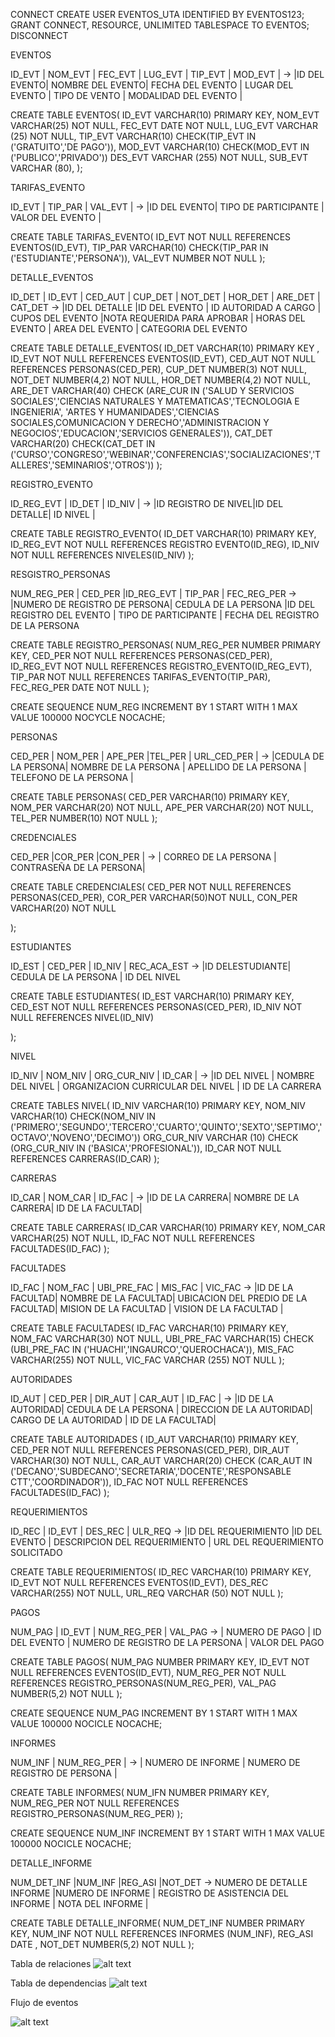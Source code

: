 CONNECT
CREATE USER EVENTOS_UTA IDENTIFIED BY EVENTOS123;
GRANT CONNECT, RESOURCE, UNLIMITED TABLESPACE TO EVENTOS;
DISCONNECT

EVENTOS

ID_EVT | NOM_EVT | FEC_EVT | LUG_EVT | TIP_EVT | MOD_EVT | -> |ID DEL EVENTO| NOMBRE DEL EVENTO| FECHA DEL EVENTO | LUGAR DEL EVENTO | TIPO DE VENTO | MODALIDAD DEL EVENTO |

CREATE TABLE EVENTOS(
    ID_EVT VARCHAR(10) PRIMARY KEY,
    NOM_EVT VARCHAR(25) NOT NULL,
    FEC_EVT DATE NOT NULL,
    LUG_EVT VARCHAR (25) NOT NULL,
    TIP_EVT VARCHAR(10) CHECK(TIP_EVT IN ('GRATUITO','DE PAGO')),
    MOD_EVT VARCHAR(10) CHECK(MOD_EVT IN ('PUBLICO','PRIVADO'))
    DES_EVT VARCHAR (255) NOT NULL,
    SUB_EVT VARCHAR (80),
);

TARIFAS_EVENTO

ID_EVT | TIP_PAR | VAL_EVT | -> |ID DEL EVENTO| TIPO DE PARTICIPANTE | VALOR DEL EVENTO |

CREATE TABLE TARIFAS_EVENTO(
    ID_EVT NOT NULL REFERENCES EVENTOS(ID_EVT),
    TIP_PAR VARCHAR(10) CHECK(TIP_PAR IN ('ESTUDIANTE','PERSONA')),
    VAL_EVT NUMBER NOT NULL
);

DETALLE_EVENTOS

ID_DET | ID_EVT  | CED_AUT | CUP_DET | NOT_DET | HOR_DET | ARE_DET | CAT_DET -> |ID DEL DETALLE |ID DEL EVENTO | ID AUTORIDAD A CARGO | CUPOS DEL EVENTO |NOTA REQUERIDA PARA APROBAR | HORAS DEL EVENTO | AREA DEL EVENTO | CATEGORIA DEL EVENTO 

CREATE TABLE DETALLE_EVENTOS(
    ID_DET VARCHAR(10) PRIMARY KEY ,
    ID_EVT NOT NULL REFERENCES EVENTOS(ID_EVT),
    CED_AUT NOT NULL REFERENCES PERSONAS(CED_PER),
    CUP_DET NUMBER(3) NOT NULL,
    NOT_DET NUMBER(4,2) NOT NULL,
    HOR_DET NUMBER(4,2) NOT NULL,
    ARE_DET VARCHAR(40) CHECK (ARE_CUR IN ('SALUD Y SERVICIOS SOCIALES','CIENCIAS NATURALES Y MATEMATICAS','TECNOLOGIA E INGENIERIA',
    'ARTES Y HUMANIDADES','CIENCIAS SOCIALES,COMUNICACION Y DERECHO','ADMINISTRACION Y NEGOCIOS','EDUCACION','SERVICIOS GENERALES')),
    CAT_DET VARCHAR(20) CHECK(CAT_DET IN ('CURSO','CONGRESO','WEBINAR','CONFERENCIAS','SOCIALIZACIONES','TALLERES','SEMINARIOS','OTROS'))
);

REGISTRO_EVENTO

ID_REG_EVT | ID_DET | ID_NIV | -> |ID REGISTRO DE NIVEL|ID DEL DETALLE| ID NIVEL |

CREATE TABLE REGISTRO_EVENTO(
    ID_DET VARCHAR(10) PRIMARY KEY,
    ID_REG_EVT NOT NULL REFERENCES REGISTRO EVENTO(ID_REG),
    ID_NIV NOT NULL REFERENCES NIVELES(ID_NIV)
);

RESGISTRO_PERSONAS

NUM_REG_PER | CED_PER  |ID_REG_EVT | TIP_PAR | FEC_REG_PER  -> |NUMERO DE REGISTRO DE PERSONA| CEDULA DE LA PERSONA |ID DEL REGISTRO DEL EVENTO | TIPO DE PARTICIPANTE |  FECHA DEL REGISTRO DE LA PERSONA

CREATE TABLE REGISTRO_PERSONAS(
    NUM_REG_PER NUMBER PRIMARY KEY,
    CED_PER NOT NULL REFERENCES PERSONAS(CED_PER),
    ID_REG_EVT NOT NULL REFERENCES REGISTRO_EVENTO(ID_REG_EVT),
    TIP_PAR NOT NULL REFERENCES TARIFAS_EVENTO(TIP_PAR),
    FEC_REG_PER DATE NOT NULL
);

CREATE SEQUENCE NUM_REG
INCREMENT BY 1
START WITH 1
MAX VALUE 100000
NOCYCLE
NOCACHE;



PERSONAS

CED_PER | NOM_PER | APE_PER |TEL_PER | URL_CED_PER |  -> |CEDULA DE LA PERSONA| NOMBRE DE LA PERSONA | APELLIDO DE LA PERSONA | TELEFONO DE LA PERSONA |

CREATE TABLE PERSONAS(
    CED_PER VARCHAR(10) PRIMARY KEY,
    NOM_PER VARCHAR(20) NOT NULL,
    APE_PER VARCHAR(20) NOT NULL,
    TEL_PER NUMBER(10) NOT NULL
);

CREDENCIALES

CED_PER |COR_PER |CON_PER | -> | CORREO DE LA PERSONA | CONTRASEÑA DE LA PERSONA|

CREATE TABLE CREDENCIALES(
    CED_PER NOT NULL REFERENCES PERSONAS(CED_PER),
    COR_PER VARCHAR(50)NOT NULL,
    CON_PER VARCHAR(20) NOT NULL

);

ESTUDIANTES

ID_EST | CED_PER | ID_NIV | REC_ACA_EST  -> |ID DELESTUDIANTE| CEDULA DE LA PERSONA | ID DEL NIVEL

CREATE TABLE ESTUDIANTES(
    ID_EST VARCHAR(10) PRIMARY KEY,
    CED_EST NOT NULL REFERENCES PERSONAS(CED_PER),
    ID_NIV NOT NULL REFERENCES NIVEL(ID_NIV)

);

NIVEL

ID_NIV | NOM_NIV | ORG_CUR_NIV | ID_CAR | -> |ID DEL NIVEL | NOMBRE DEL NIVEL | ORGANIZACION CURRICULAR DEL NIVEL | ID DE LA CARRERA

CREATE TABLES NIVEL(
    ID_NIV VARCHAR(10) PRIMARY KEY,
    NOM_NIV VARCHAR(10) CHECK(NOM_NIV IN ('PRIMERO','SEGUNDO','TERCERO','CUARTO','QUINTO','SEXTO','SEPTIMO','OCTAVO','NOVENO','DECIMO'))
    ORG_CUR_NIV VARCHAR (10) CHECK (ORG_CUR_NIV IN ('BASICA','PROFESIONAL')),
    ID_CAR NOT NULL REFERENCES CARRERAS(ID_CAR)
);

CARRERAS

ID_CAR | NOM_CAR | ID_FAC | -> |ID DE LA CARRERA| NOMBRE DE LA CARRERA| ID DE LA FACULTAD|

CREATE TABLE CARRERAS(
    ID_CAR VARCHAR(10) PRIMARY KEY,
    NOM_CAR VARCHAR(25) NOT NULL,
    ID_FAC NOT NULL REFERENCES FACULTADES(ID_FAC)
);

FACULTADES

ID_FAC | NOM_FAC | UBI_PRE_FAC | MIS_FAC | VIC_FAC -> |ID DE LA FACULTAD| NOMBRE DE LA FACULTAD| UBICACION DEL PREDIO DE LA FACULTAD| MISION DE LA FACULTAD | VISION DE LA FACULTAD |

CREATE TABLE FACULTADES(
    ID_FAC VARCHAR(10) PRIMARY KEY,
    NOM_FAC VARCHAR(30) NOT NULL,
    UBI_PRE_FAC VARCHAR(15) CHECK (UBI_PRE_FAC IN ('HUACHI','INGAURCO','QUEROCHACA')),
    MIS_FAC VARCHAR(255) NOT NULL,
    VIC_FAC VARCHAR (255) NOT NULL
);

AUTORIDADES

ID_AUT | CED_PER | DIR_AUT | CAR_AUT | ID_FAC | -> |ID DE LA AUTORIDAD| CEDULA DE LA PERSONA | DIRECCION DE LA AUTORIDAD| CARGO DE LA AUTORIDAD | ID DE LA FACULTAD| 

CREATE TABLE AUTORIDADES (
    ID_AUT VARCHAR(10) PRIMARY KEY,
    CED_PER NOT NULL REFERENCES PERSONAS(CED_PER),
    DIR_AUT VARCHAR(30) NOT NULL,
    CAR_AUT VARCHAR(20) CHECK (CAR_AUT IN ('DECANO','SUBDECANO','SECRETARIA','DOCENTE','RESPONSABLE CTT','COORDINADOR')),
    ID_FAC NOT NULL REFERENCES FACULTADES(ID_FAC)
);
 
REQUERIMIENTOS

ID_REC | ID_EVT | DES_REC |  ULR_REQ -> |ID DEL REQUERIMIENTO |ID DEL EVENTO | DESCRIPCION DEL REQUERIMIENTO | URL DEL REQUERIMIENTO SOLICITADO

CREATE TABLE REQUERIMIENTOS(
    ID_REC VARCHAR(10) PRIMARY KEY,
    ID_EVT NOT NULL REFERENCES EVENTOS(ID_EVT),
    DES_REC VARCHAR(255) NOT NULL,
    URL_REQ VARCHAR (50) NOT NULL
);

PAGOS

NUM_PAG | ID_EVT | NUM_REG_PER | VAL_PAG -> | NUMERO DE PAGO | ID DEL EVENTO | NUMERO DE REGISTRO DE LA PERSONA | VALOR DEL PAGO

CREATE TABLE PAGOS(
    NUM_PAG NUMBER PRIMARY KEY,
    ID_EVT NOT NULL REFERENCES EVENTOS(ID_EVT),
    NUM_REG_PER NOT NULL REFERENCES REGISTRO_PERSONAS(NUM_REG_PER),
    VAL_PAG NUMBER(5,2) NOT NULL
);

CREATE SEQUENCE NUM_PAG
INCREMENT BY 1
START WITH 1
MAX VALUE 100000
NOCICLE
NOCACHE;

INFORMES

NUM_INF | NUM_REG_PER | -> | NUMERO DE INFORME | NUMERO DE REGISTRO DE PERSONA |

CREATE TABLE INFORMES(
    NUM_IFN NUMBER PRIMARY KEY,
    NUM_REG_PER NOT NULL REFERENCES REGISTRO_PERSONAS(NUM_REG_PER)
);

CREATE SEQUENCE NUM_INF
INCREMENT BY 1
START WITH 1
MAX VALUE 100000
NOCICLE
NOCACHE;

DETALLE_INFORME

NUM_DET_INF |NUM_INF |REG_ASI |NOT_DET -> NUMERO DE DETALLE INFORME |NUMERO DE INFORME | REGISTRO DE ASISTENCIA DEL INFORME | NOTA DEL INFORME |

CREATE TABLE DETALLE_INFORME(
    NUM_DET_INF NUMBER PRIMARY KEY,
    NUM_INF NOT NULL REFERENCES INFORMES (NUM_INF),
    REG_ASI DATE ,
    NOT_DET NUMBER(5,2) NOT NULL
);




Tabla de relaciones
![alt text](DIAGRAMA%20DE%20RELACIONES%20FINAL.png)

Tabla de dependencias
![alt text](image-1.png)

Flujo de eventos

![alt text](Flujo%20de%20eventos.png)